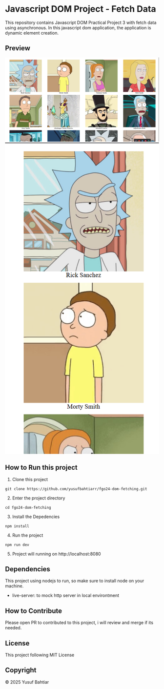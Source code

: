 # Javascript DOM Project - Fetch Data
This repository contains Javascript DOM Practical Project 3 with fetch data using asynchronous. In this javascript dom application, the application is dynamic element creation.

## Preview
![Preview](src/Screenshot.png)
![Preview](src/Screenshot2.png)

## How to Run this project

1. Clone this project
```
git clone https://github.com/yusufbahtiarr/fgo24-dom-fetching.git
```
2. Enter the project directory
```
cd fgo24-dom-fetching
```
3. Install the Depedencies
```
npm install
```
4. Run the project
```
npm run dev
```
5. Project will running on http://localhost:8080

## Dependencies

This project using nodejs to run, so make sure to install node on your machine.
- live-server: to mock http server in local environtment

## How to Contribute

Please open PR to contributed to this project, i will review and merge if its needed.

## License

This project following MIT License

## Copyright
&copy; 2025 Yusuf Bahtiar
